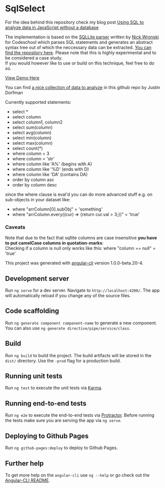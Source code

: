 # SqlSelect

For the idea behind this repository check my blog post [Using SQL to analyze data in JavaScript without a database](https://blog.coded-aesthetics.com/2016/11/22/using-sql-to-analyze-data-in-javascript-without-database/)

The implementation is based on the [SQLLite parser](http://codeschool.github.io/sqlite-parser/demo/) written by [Nick Wronski](https://github.com/nwronski) for Codeschool which parses SQL statements and generates an abstract syntax tree out of which the neccessary data can be extracted.
[You can find the repository here](https://github.com/coded-aesthetics/javascript-sql-data-analysis). 
Please note that this is highly experimental and to be considered a case study.    
If you would however like to use or build on this technique, feel free to do so.  

[View Demo Here](https://s3.eu-central-1.amazonaws.com/coded-aesthetics/demos/javascript-sql-data-analysis/index.html)

You can find [a nice collection of data to analyze](https://github.com/jdorfman/awesome-json-datasets) in this github repo by Justin Dorfman

Currently supported statements:
- select *  
- select column  
- select column1, column2  
- select sum(column)  
- select avg(column)  
- select min(column)  
- select max(column)  
- select count(*)  
- where column = 3
- where column = 'str'
- where column like 'A%' (begins with A)  
- where column like '%D' (ends with D)  
- where column like 'DA' (contains DA)  
- order by column asc  
- order by column desc  
  
since the where clause is eval'd you can do more advanced stuff e.g. on sub-objects in your dataset like:  
- where "arrColumn[0].subObj" = 'something'
- where "arrColumn.every((cur) => {return cur.val > 3;})" = 'true'

### Caveats
Note that due to the fact that sqllite columns are case insensitive **you have to put camelCase columns in quotation-marks**:  
Checking if a column is null only works like this: where "column == null" = 'true'

This project was generated with [angular-cli](https://github.com/angular/angular-cli) version 1.0.0-beta.20-4.

## Development server
Run `ng serve` for a dev server. Navigate to `http://localhost:4200/`. The app will automatically reload if you change any of the source files.

## Code scaffolding

Run `ng generate component component-name` to generate a new component. You can also use `ng generate directive/pipe/service/class`.

## Build

Run `ng build` to build the project. The build artifacts will be stored in the `dist/` directory. Use the `-prod` flag for a production build.

## Running unit tests

Run `ng test` to execute the unit tests via [Karma](https://karma-runner.github.io).

## Running end-to-end tests

Run `ng e2e` to execute the end-to-end tests via [Protractor](http://www.protractortest.org/).
Before running the tests make sure you are serving the app via `ng serve`.

## Deploying to Github Pages

Run `ng github-pages:deploy` to deploy to Github Pages.

## Further help

To get more help on the `angular-cli` use `ng --help` or go check out the [Angular-CLI README](https://github.com/angular/angular-cli/blob/master/README.md).
